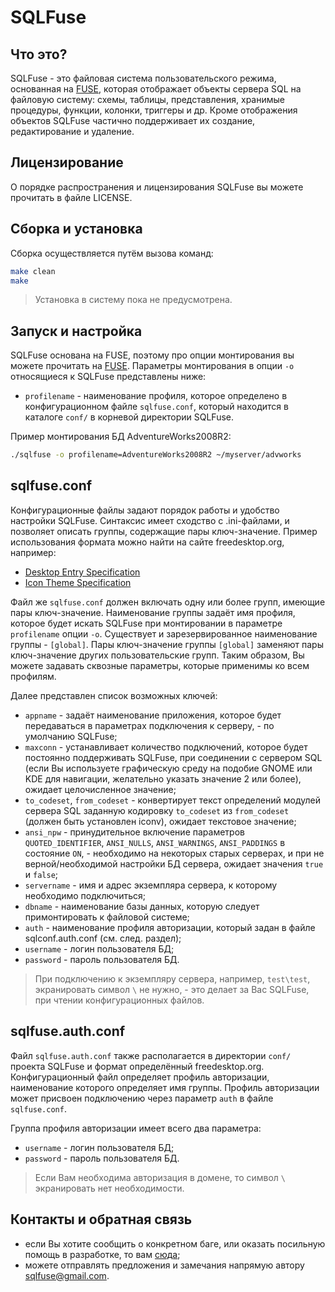 SQLFuse
=======

Что это?
--------
SQLFuse - это файловая система пользовательского режима, основанная на [FUSE](http://fuse.sourceforge.net/), которая отображает объекты сервера SQL на файловую систему: схемы, таблицы, представления, хранимые процедуры, функции, колонки, триггеры и др. Кроме отображения объектов SQLFuse частично поддерживает их создание, редактирование и удаление.

Лицензирование
--------------
О порядке распространения и лицензирования SQLFuse вы можете прочитать в файле LICENSE.

Сборка и установка
------------------
Сборка осуществляется путём вызова команд:
```bash
make clean
make
```

> Установка в систему пока не предусмотрена.


Запуск и настройка
------------------
SQLFuse основана на FUSE, поэтому про опции монтирования вы можете прочитать на [FUSE](http://fuse.sourceforge.net/). Параметры монтирования в опции ```-o``` относящиеся к SQLFuse представлены ниже:
- ```profilename```  - наименование профиля, которое определено в конфигурационном файле `sqlfuse.conf`, который находится в каталоге `conf/` в корневой директории SQLFuse.

Пример монтирования БД AdventureWorks2008R2:
```bash
./sqlfuse -o profilename=AdventureWorks2008R2 ~/myserver/advworks
```


sqlfuse.conf
------------
Конфигурационные файлы задают порядок работы и удобство настройки SQLFuse. Синтаксис имеет сходство с .ini-файлами, и позволяет описать группы, содержащие пары ключ-значение.
Пример использования формата можно найти на сайте freedesktop.org, например:
- [Desktop Entry Specification](http://freedesktop.org/Standards/desktop-entry-spec)
- [Icon Theme Specification](http://freedesktop.org/Standards/icon-theme-spec)

Файл же `sqlfuse.conf` должен включать одну или более групп, имеющие пары ключ-значение. Наименование группы задаёт имя профиля, которое будет искать SQLFuse при монтировании в параметре ```profilename``` опции ```-o```. Существует и зарезервированное наименование группы - `[global]`. Пары ключ-значение группы `[global]` заменяют пары ключ-значение других пользовательские групп. Таким образом, Вы можете задавать сквозные параметры, которые применимы ко всем профилям.

Далее представлен список возможных ключей:
- ```appname``` - задаёт наименование приложения, которое будет передаваться в параметрах подключения к серверу, - по умолчанию SQLFuse;
- ```maxconn``` - устанавливает количество подключений, которое будет постоянно поддерживать SQLFuse, при соединении с сервером SQL (если Вы используете графическую среду на подобие GNOME или KDE для навигации, желательно указать значение 2 или более), ожидает целочисленное значение;
- ```to_codeset```, ```from_codeset``` - конвертирует текст определений модулей сервера SQL заданную кодировку ```to_codeset``` из ```from_codeset``` (должен быть установлен iconv), ожидает текстовое значение;
- ```ansi_npw``` - принудительное включение параметров ```QUOTED_IDENTIFIER```, `ANSI_NULLS`, `ANSI_WARNINGS`, `ANSI_PADDINGS` в состояние `ON`, - необходимо на некоторых старых серверах, и при не верной/необходимой настройки БД сервера, ожидает значения `true` и `false`;
- ```servername``` - имя и адрес экземпляра сервера, к которому необходимо подключиться;
- ```dbname``` - наименование базы данных, которую следует примонтировать к файловой системе;
- ```auth``` - наименование профиля авторизации, который задан в файле sqlconf.auth.conf (см. след. раздел);
- ```username``` - логин пользователя БД;
- ```password``` - пароль пользователя БД.

> При подключению к экземпляру сервера, например, `test\test`, экранировать символ `\` не нужно, - это делает за Вас SQLFuse, при чтении конфигурационных файлов.

sqlfuse.auth.conf
-----------------
Файл `sqlfuse.auth.conf` также располагается в директории `conf/` проекта SQLFuse и формат определённый freedesktop.org.
Конфигурационный файл определяет профиль авторизации, наименование которого определяет имя группы. Профиль авторизации может присвоен подключению через параметр ```auth``` в файле `sqlfuse.conf`.

Группа профиля авторизации имеет всего два параметра:
- ```username``` - логин пользователя БД;
- ```password``` - пароль пользователя БД.

> Если Вам необходима авторизация в домене, то символ `\` экранировать нет необходимости.


Контакты и обратная связь
-------------------------
- если Вы хотите сообщить о конкретном баге, или оказать посильную помощь в разработке, то вам [сюда](http://sqlfuse.org);
- можете отправлять предложения и замечания напрямую автору sqlfuse@gmail.com.
